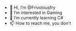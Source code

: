 - 👋 Hi, I’m @Frivolousfry
- 👀 I’m interested in Gaming
- 🌱 I’m currently learning C#
- 📫 How to reach me, you don't 

<!---
Frivolousfry/Frivolousfry is a ✨ special ✨ repository because its `README.md` (this file) appears on your GitHub profile.
You can click the Preview link to take a look at your changes.
--->
